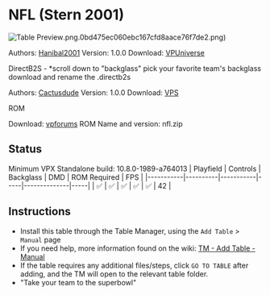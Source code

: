 ﻿# NFL (Stern 2001)

![Table Preview](../../images/vpx-nfl.png).png.0bd475ec060ebc167cfd8aace76f7de2.png)

Authors: [Hanibal2001](https://vpuniverse.com/profile/872-hanibal2001/)
Version: 1.0.0
Download: [VPUniverse](https://vpuniverse.com/files/file/18811-nfl-stern-2001-hanibals-4k-mod/)

DirectB2S - *scroll down to "backglass" pick your favorite team's backglass download and rename the .directb2s 

Authors: [Cactusdude](https://vpuniverse.com/profile/36004-cactusdude/)
Version: 1.0.0
Download: [VPS](https://virtual-pinball-spreadsheet.web.app/game/xg1BFkLD/)

ROM

Download: [vpforums](https://www.vpforums.org/index.php?app=downloads&showfile=1119)
ROM Name and version: nfl.zip

## Status 

Minimum VPX Standalone build: 10.8.0-1989-a764013
| Playfield | Controls | Backglass | DMD | ROM Required | FPS | 
|-----------|----------|-----------|-----|--------------|-----|
| :white_check_mark: | :white_check_mark: | :white_check_mark: | :white_check_mark: | :white_check_mark: | 42 |

## Instructions

- Install this table through the Table Manager, using the `Add Table` > `Manual` page
- If you need help, more information found on the wiki: [TM - Add Table - Manual](https://github.com/LegendsUnchained/vpx-standalone-alp4k/wiki/%5B04%5D-%F0%9F%A7%A1-TM-%E2%80%90-Other-Features#add-table---manual)
- If the table requires any additional files/steps, click `GO TO TABLE` after adding, and the TM will open to the relevant table folder.
- "Take your team to the superbowl"


